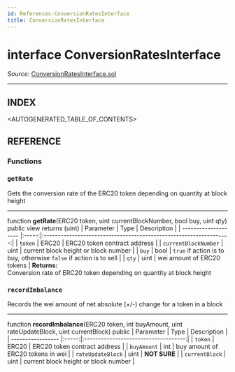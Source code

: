```yaml
---
id: References-ConversionRatesInterface
title: ConversionRatesInterface
---
```

# interface ConversionRatesInterface

*Source*: [ConversionRatesInterface.sol](https://github.com/KyberNetwork/smart-contracts/blob/master/contracts/ConversionRatesInterface.sol)
___

## INDEX

<AUTOGENERATED_TABLE_OF_CONTENTS>

## REFERENCE

### Functions

### `getRate`
Gets the conversion rate of the ERC20 token depending on quantity at block height
___
function __getRate__(ERC20 token, uint currentBlockNumber, bool buy, uint qty) public view returns (uint)
| Parameter            | Type  | Description                                                        |
| -------------------- |:-----:|:------------------------------------------------------------------:|
| `token`              | ERC20 | ERC20 token contract address                                       |
| `currentBlockNumber` | uint  | current block height or block number                               |
| `buy`                | bool  | `true` if action is to buy, otherwise `false` if action is to sell |
| `qty`                | uint  | wei amount of ERC20 tokens                                         |
**Returns:**\
Conversion rate of ERC20 token depending on quantity at block height
<br />

### `recordImbalance`
Records the wei amount of net absolute (+/-) change for a token in a block
___
function __recordImbalance__(ERC20 token, int buyAmount, uint rateUpdateBlock, uint currentBlock) public
| Parameter         | Type  | Description                          |
| ----------------- |:-----:|:------------------------------------:|
| `token`           | ERC20 | ERC20 token contract address         |
| `buyAmount`       | int   | buy amount of ERC20 tokens in wei    |
| `rateUpdateBlock` | uint  | **NOT SURE**                         |
| `currentBlock`    | uint  | current block height or block number |
<br />
